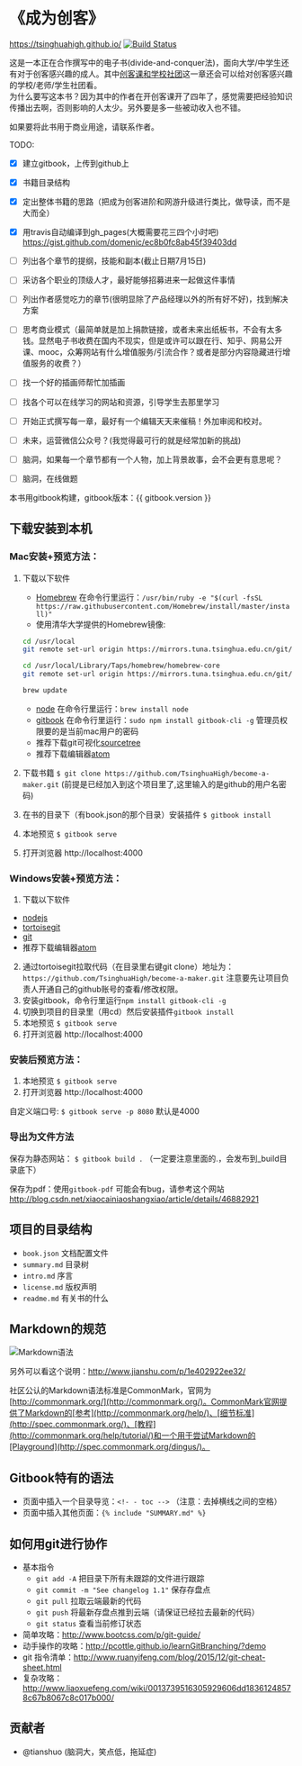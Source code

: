 # 《成为创客》

https://tsinghuahigh.github.io/ [![Build Status](https://travis-ci.org/TsinghuaHigh/become-a-maker.svg?branch=master)](https://travis-ci.org/TsinghuaHigh/become-a-maker)

这是一本正在合作撰写中的电子书(divide-and-conquer法)，面向大学/中学生还有对于创客感兴趣的成人。其中[创客课和学校社团](schools/intro.md)这一章还会可以给对创客感兴趣的学校/老师/学生社团看。  
为什么要写这本书？因为其中的作者在开创客课开了四年了，感觉需要把经验知识传播出去啊，否则影响的人太少。另外要是多一些被动收入也不错。  

如果要将此书用于商业用途，请联系作者。

TODO:

- [x] 建立gitbook，上传到github上
- [x] 书籍目录结构
- [x] 定出整体书籍的思路（把成为创客进阶和网游升级进行类比，做导读，而不是大而全）
- [X] 用travis自动编译到gh_pages(大概需要花三四个小时吧) https://gist.github.com/domenic/ec8b0fc8ab45f39403dd
- [ ] 列出各个章节的提纲，技能和副本(截止日期7月15日)
- [ ] 采访各个职业的顶级人才，最好能够招募进来一起做这件事情
- [ ] 列出作者感觉吃力的章节(很明显除了产品经理以外的所有好不好)，找到解决方案
- [ ] 思考商业模式（最简单就是加上捐款链接，或者未来出纸板书，不会有太多钱。显然电子书收费在国内不现实，但是或许可以跟在行、知乎、网易公开课、mooc，众筹网站有什么增值服务/引流合作？或者是部分内容隐藏进行增值服务的收费？）
- [ ] 找一个好的插画师帮忙加插画
- [ ] 找各个可以在线学习的网站和资源，引导学生去那里学习
- [ ] 开始正式撰写每一章，最好有一个编辑天天来催稿！外加审阅和校对。
- [ ] 未来，运营微信公众号？(我觉得最可行的就是经常加新的挑战)
- [ ] 脑洞，如果每一个章节都有一个人物，加上背景故事，会不会更有意思呢？
- [ ] 脑洞，在线做题


本书用gitbook构建，gitbook版本：{{ gitbook.version }}

## 下载安装到本机

### Mac安装+预览方法：

1. 下载以下软件
    * [Homebrew](http://brew.sh/) 在命令行里运行：`/usr/bin/ruby -e "$(curl -fsSL https://raw.githubusercontent.com/Homebrew/install/master/install)"`
    * 使用清华大学提供的Homebrew镜像:
    ```bash
    cd /usr/local
    git remote set-url origin https://mirrors.tuna.tsinghua.edu.cn/git/brew.git

    cd /usr/local/Library/Taps/homebrew/homebrew-core
    git remote set-url origin https://mirrors.tuna.tsinghua.edu.cn/git/homebrew-core.git

    brew update
    ```

    * [node](http://nodejs.org/) 在命令行里运行：`brew install node`
    * [gitbook](https://www.gitbook.com/) 在命令行里运行：`sudo npm install gitbook-cli -g`  管理员权限要的是当前mac用户的密码
    * 推荐下载git可视化[sourcetree](https://www.sourcetreeapp.com/)
    * 推荐下载编辑器[atom](http://atom.io/)
2. 下载书籍 `$ git clone https://github.com/TsinghuaHigh/become-a-maker.git` (前提是已经加入到这个项目里了,这里输入的是github的用户名密码)
3. 在书的目录下（有book.json的那个目录）安装插件 `$ gitbook install`
4. 本地预览 `$ gitbook serve`
5. 打开浏览器 http://localhost:4000

### Windows安装+预览方法：

1. 下载以下软件
  * [nodejs](https://nodejs.org/en/)
  * [tortoisegit](http://tortoisegit.org/download/)
  * [git](https://git-for-windows.github.io/)
  * 推荐下载编辑器[atom](https://atom.io/)
2. 通过tortoisegit拉取代码（在目录里右键git clone）地址为：`https://github.com/TsinghuaHigh/become-a-maker.git` 注意要先让项目负责人开通自己的github账号的查看/修改权限。
3. 安装gitbook，命令行里运行`npm install gitbook-cli -g`
4. 切换到项目的目录里（用cd）然后安装插件`gitbook install`
5. 本地预览 `$ gitbook serve`
6. 打开浏览器 http://localhost:4000


### 安装后预览方法：

1. 本地预览 `$ gitbook serve`
2. 打开浏览器 http://localhost:4000

自定义端口号: `$ gitbook serve -p 8080` 默认是4000


### 导出为文件方法

保存为静态网站： `$ gitbook build .`  （一定要注意里面的.，会发布到_build目录底下）

保存为pdf：使用`gitbook-pdf` 可能会有bug，请参考这个网站 http://blog.csdn.net/xiaocainiaoshangxiao/article/details/46882921

## 项目的目录结构

* `book.json` 文档配置文件
* `summary.md` 目录树
* `intro.md` 序言
* `license.md` 版权声明
* `readme.md` 有关书的什么

## Markdown的规范

![Markdown语法](http://images.cnitblog.com/i/46653/201406/211438200988939.png)

另外可以看这个说明：http://www.jianshu.com/p/1e402922ee32/

社区公认的Markdown语法标准是CommonMark，官网为[http://commonmark.org/](http://commonmark.org/)。CommonMark官网提供了Markdown的[参考](http://commonmark.org/help/)、[细节标准](http://spec.commonmark.org/)、[教程](http://commonmark.org/help/tutorial/)和一个用于尝试Markdown的[Playground](http://spec.commonmark.org/dingus/)。

## Gitbook特有的语法

* 页面中插入一个目录导览：`<!- - toc -->` （注意：去掉横线之间的空格）
* 页面中插入其他页面：`{% include "SUMMARY.md" %}`

## 如何用git进行协作

* 基本指令
    * `git add -A` 把目录下所有未跟踪的文件进行跟踪
    * `git commit -m "See changelog 1.1"` 保存存盘点
    * `git pull` 拉取云端最新的代码
    * `git push` 将最新存盘点推到云端（请保证已经拉去最新的代码）
    * `git status` 查看当前修订状态
* 简单攻略：http://www.bootcss.com/p/git-guide/
* 动手操作的攻略：http://pcottle.github.io/learnGitBranching/?demo
* git 指令清单：http://www.ruanyifeng.com/blog/2015/12/git-cheat-sheet.html
* 复杂攻略：http://www.liaoxuefeng.com/wiki/0013739516305929606dd18361248578c67b8067c8c017b000/

## 贡献者

* @tianshuo (脑洞大，笑点低，拖延症)
